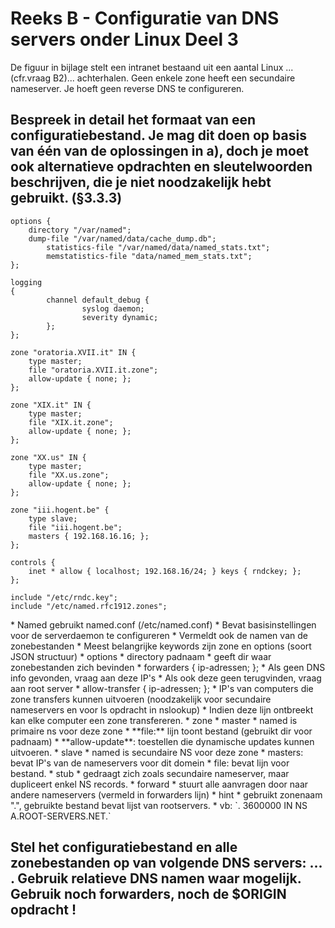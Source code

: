 # Reeks B - Configuratie van DNS servers onder Linux Deel 3
De figuur in bijlage stelt een intranet bestaand uit een aantal Linux ...(cfr.vraag B2)... achterhalen. Geen enkele zone heeft een secundaire nameserver. Je hoeft geen reverse DNS te configureren.

## Bespreek in detail het formaat van een configuratiebestand. Je mag dit doen op basis van één van de oplossingen in a), doch je moet ook alternatieve opdrachten en sleutelwoorden beschrijven, die je niet noodzakelijk hebt gebruikt. (§3.3.3)

    options {
    	directory "/var/named";
    	dump-file "/var/named/data/cache_dump.db";
    		statistics-file "/var/named/data/named_stats.txt";
    		memstatistics-file "data/named_mem_stats.txt";
    };
    
    logging
    {
    		channel default_debug {
    				syslog daemon;
    				severity dynamic;
    		};
    };
    
    zone "oratoria.XVII.it" IN {
    	type master;
    	file "oratoria.XVII.it.zone";
    	allow-update { none; };
    };
    
    zone "XIX.it" IN {
    	type master;
    	file "XIX.it.zone";
    	allow-update { none; };
    };
    
    zone "XX.us" IN {
    	type master;
    	file "XX.us.zone";
    	allow-update { none; };
    };
    
    zone "iii.hogent.be" {
        type slave;
        file "iii.hogent.be";
        masters { 192.168.16.16; };
    };
    
    controls {
    	inet * allow { localhost; 192.168.16/24; } keys { rndckey; };
    };
    
    include "/etc/rndc.key";
    include "/etc/named.rfc1912.zones";

<p style="page-break-after:always;"></p>
* Named gebruikt named.conf (/etc/named.conf)
* Bevat basisinstellingen voor de serverdaemon te configureren
* Vermeldt ook de namen van de zonebestanden
* Meest belangrijke keywords zijn zone en options (soort JSON structuur)
* options
    * directory padnaam 
        * geeft dir waar zonebestanden zich bevinden
    * forwarders { ip-adressen; }; 
        * Als geen DNS info gevonden, vraag aan deze IP's
        * Als ook deze geen terugvinden, vraag aan root server
    * allow-transfer { ip-adressen; }; 
        * IP's van computers die zone transfers kunnen uitvoeren (noodzakelijk voor secundaire nameservers en voor ls opdracht in nslookup)
        * Indien deze lijn ontbreekt kan elke computer een zone transfereren.
* zone
    * master
        * named is primaire ns voor deze zone
        * **file:** lijn toont bestand (gebruikt dir voor padnaam)
        * **allow-update**: toestellen die dynamische updates kunnen uitvoeren.
    * slave
        * named is secundaire NS voor deze zone
        * masters: bevat IP's van de nameservers voor dit domein
        * file: bevat lijn voor bestand.
    * stub
        * gedraagt zich zoals secundaire nameserver, maar dupliceert enkel NS records.
    * forward
        * stuurt alle aanvragen door naar andere nameservers (vermeld in forwarders lijn)
    * hint
        * gebruikt zonenaam ".",  gebruikte bestand bevat lijst van rootservers.
        * vb: `.    3600000 IN NS A.ROOT-SERVERS.NET.`


## Stel het configuratiebestand en alle zonebestanden op van volgende DNS servers: ... . Gebruik relatieve DNS namen waar mogelijk. Gebruik noch forwarders, noch de $ORIGIN opdracht !

